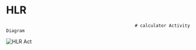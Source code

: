 # HLR
                                                     # calculator Activity Diagram
                                                     
![HLR Act](https://user-images.githubusercontent.com/78873487/107738818-793e1600-6d2d-11eb-9fa4-d0ce4fb722e7.PNG)


                               
